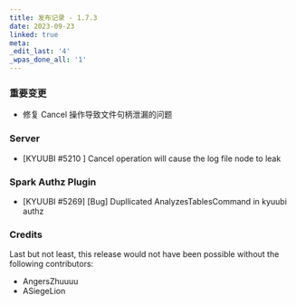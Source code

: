 ```yaml
---
title: 发布记录 - 1.7.3
date: 2023-09-23
linked: true
meta:
_edit_last: '4'
_wpas_done_all: '1'
---
```

<!---
  Licensed under the Apache License, Version 2.0 (the "License");
  you may not use this file except in compliance with the License.
  You may obtain a copy of the License at

   http://www.apache.org/licenses/LICENSE-2.0

  Unless required by applicable law or agreed to in writing, software
  distributed under the License is distributed on an "AS IS" BASIS,
  WITHOUT WARRANTIES OR CONDITIONS OF ANY KIND, either express or implied.
  See the License for the specific language governing permissions and
  limitations under the License. See accompanying LICENSE file.
-->

### 重要变更
- 修复 Cancel 操作导致文件句柄泄漏的问题

### Server

- [KYUUBI #5210 ] Cancel operation will cause the log file node to leak

###  Spark Authz Plugin

- [KYUUBI #5269] [Bug] Dupllicated AnalyzesTablesCommand in kyuubi authz 

### Credits

Last but not least, this release would not have been possible without the following contributors:

* AngersZhuuuu
* ASiegeLion
